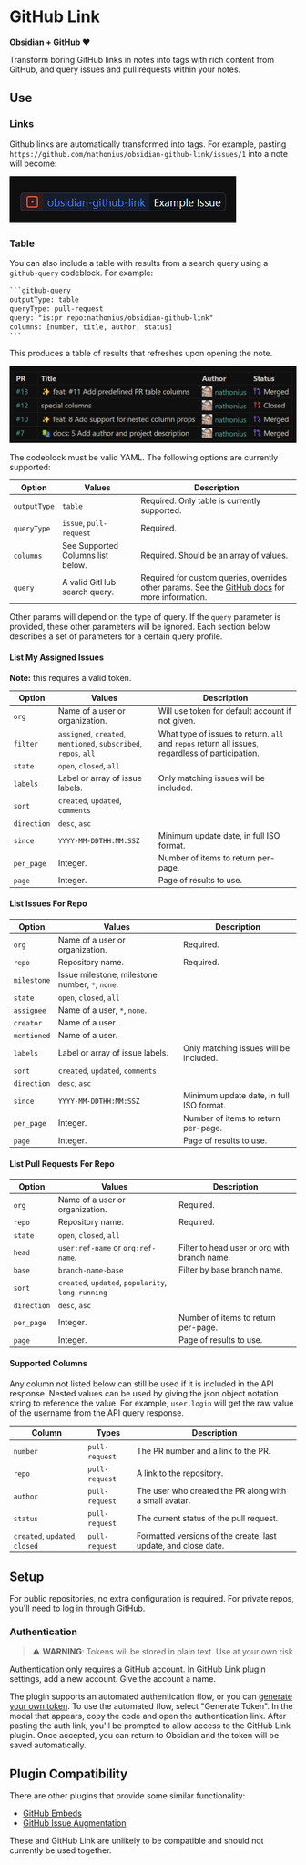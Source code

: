 # GitHub Link

**Obsidian + GitHub ❤️**

Transform boring GitHub links in notes into tags with rich content from GitHub, and query issues and pull requests within your notes.

## Use

### Links

Github links are automatically transformed into tags. For example, pasting `https://github.com/nathonius/obsidian-github-link/issues/1` into a note will become:

![ExampleTag](doc/ExampleInlineTag.png)

### Table

You can also include a table with results from a search query using a `github-query` codeblock. For example:

````
```github-query
outputType: table
queryType: pull-request
query: "is:pr repo:nathonius/obsidian-github-link"
columns: [number, title, author, status]
```
````

This produces a table of results that refreshes upon opening the note.

![ExampleTable](doc/ExampleQueryResult.png)

The codeblock must be valid YAML. The following options are currently supported:

| Option       | Values                            | Description                                                                                                                                                                                       |
| ------------ | --------------------------------- | ------------------------------------------------------------------------------------------------------------------------------------------------------------------------------------------------- |
| `outputType` | `table`                           | Required. Only table is currently supported.                                                                                                                                                      |
| `queryType`  | `issue`, `pull-request`           | Required.                                                                                                                                                                                         |
| `columns`    | See Supported Columns list below. | Required. Should be an array of values.                                                                                                                                                           |
| `query`      | A valid GitHub search query.      | Required for custom queries, overrides other params. See the [GitHub docs](https://docs.github.com/en/search-github/searching-on-github/searching-issues-and-pull-requests) for more information. |

Other params will depend on the type of query. If the `query` parameter is provided, these other parameters will be ignored. Each section below describes a set of parameters for a certain query profile.

#### List My Assigned Issues

**Note:** this requires a valid token.

| Option      | Values                                                           | Description                                                                                      |
| ----------- | ---------------------------------------------------------------- | ------------------------------------------------------------------------------------------------ |
| `org`       | Name of a user or organization.                                  | Will use token for default account if not given.                                                 |
| `filter`    | `assigned`, `created`, `mentioned`, `subscribed`, `repos`, `all` | What type of issues to return. `all` and `repos` return all issues, regardless of participation. |
| `state`     | `open`, `closed`, `all`                                          |                                                                                                  |
| `labels`    | Label or array of issue labels.                                  | Only matching issues will be included.                                                           |
| `sort`      | `created`, `updated`, `comments`                                 |                                                                                                  |
| `direction` | `desc`, `asc`                                                    |                                                                                                  |
| `since`     | `YYYY-MM-DDTHH:MM:SSZ`                                           | Minimum update date, in full ISO format.                                                         |
| `per_page`  | Integer.                                                         | Number of items to return per-page.                                                              |
| `page`      | Integer.                                                         | Page of results to use.                                                                          |

#### List Issues For Repo

| Option      | Values                                          | Description                              |
| ----------- | ----------------------------------------------- | ---------------------------------------- |
| `org`       | Name of a user or organization.                 | Required.                                |
| `repo`      | Repository name.                                | Required.                                |
| `milestone` | Issue milestone, milestone number, `*`, `none`. |                                          |
| `state`     | `open`, `closed`, `all`                         |                                          |
| `assignee`  | Name of a user, `*`, `none`.                    |                                          |
| `creator`   | Name of a user.                                 |                                          |
| `mentioned` | Name of a user.                                 |                                          |
| `labels`    | Label or array of issue labels.                 | Only matching issues will be included.   |
| `sort`      | `created`, `updated`, `comments`                |                                          |
| `direction` | `desc`, `asc`                                   |                                          |
| `since`     | `YYYY-MM-DDTHH:MM:SSZ`                          | Minimum update date, in full ISO format. |
| `per_page`  | Integer.                                        | Number of items to return per-page.      |
| `page`      | Integer.                                        | Page of results to use.                  |

#### List Pull Requests For Repo

| Option      | Values                                             | Description                                  |
| ----------- | -------------------------------------------------- | -------------------------------------------- |
| `org`       | Name of a user or organization.                    | Required.                                    |
| `repo`      | Repository name.                                   | Required.                                    |
| `state`     | `open`, `closed`, `all`                            |                                              |
| `head`      | `user:ref-name` or `org:ref-name`.                 | Filter to head user or org with branch name. |
| `base`      | `branch-name-base`                                 | Filter by base branch name.                  |
| `sort`      | `created`, `updated`, `popularity`, `long-running` |                                              |
| `direction` | `desc`, `asc`                                      |                                              |
| `per_page`  | Integer.                                           | Number of items to return per-page.          |
| `page`      | Integer.                                           | Page of results to use.                      |

#### Supported Columns

Any column not listed below can still be used if it is included in the API response. Nested values can be used by giving the json object notation string to reference the value. For example, `user.login` will get the raw value of the username from the API query response.

| Column                         | Types          | Description                                                    |
| ------------------------------ | -------------- | -------------------------------------------------------------- |
| `number`                       | `pull-request` | The PR number and a link to the PR.                            |
| `repo`                         | `pull-request` | A link to the repository.                                      |
| `author`                       | `pull-request` | The user who created the PR along with a small avatar.         |
| `status`                       | `pull-request` | The current status of the pull request.                        |
| `created`, `updated`, `closed` | `pull-request` | Formatted versions of the create, last update, and close date. |

## Setup

For public repositories, no extra configuration is required. For private repos, you'll need to log in through GitHub.

### Authentication

> ⚠️ **WARNING**: Tokens will be stored in plain text. Use at your own risk.

Authentication only requires a GitHub account. In GitHub Link plugin settings, add a new account. Give the account a name.

The plugin supports an automated authentication flow, or you can [generate your own token](https://github.com/settings/tokens). To use the automated flow, select "Generate Token". In the modal that appears, copy the code and open the authentication link. After pasting the auth link, you'll be prompted to allow access to the GitHub Link plugin. Once accepted, you can return to Obsidian and the token will be saved automatically.

## Plugin Compatibility

There are other plugins that provide some similar functionality:

- [GitHub Embeds](https://github.com/MrGVSV/obsidian-github-embeds)
- [GitHub Issue Augmentation](https://github.com/samprintz/obsidian-issue-augmentation-plugin)

These and GitHub Link are unlikely to be compatible and should not currently be used together.
